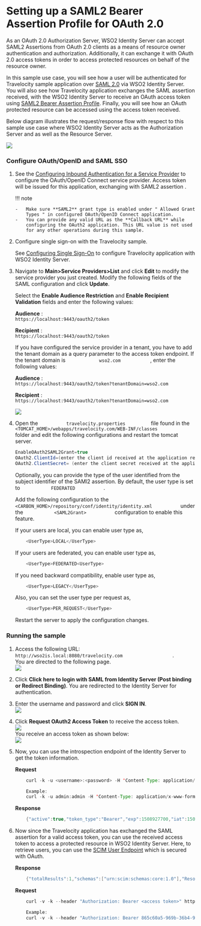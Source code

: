 # Setting up a SAML2 Bearer Assertion Profile for OAuth 2.0

As an OAuth 2.0 Authorization Server, WSO2 Identity Server can accept
SAML2 Assertions from OAuth 2.0 clients as a means of resource owner
authentication and authorization. Additionally, it can exchange it with
OAuth 2.0 access tokens in order to access protected resources on behalf
of the resource owner.

In this sample use case, you will see how a user will be authenticated
for Travelocity sample application over [SAML 2.0](_SAML_2.0_Web_SSO_)
via WSO2 Identity Server. You will also see how Travelocity application
exchanges the SAML assertion received, with the WSO2 Identity Server to
receive an OAuth access token using [SAML2 Bearer Assertion
Profile](../../using-wso2-identity-server/saml2-bearer-assertion-profile-for-oauth-2.0). Finally, you
will see how an OAuth protected resource can be accessed using the
access token received.

  
Below diagram illustrates the request/response flow with respect to this
sample use case where WSO2 Identity Server acts as the Authorization
Server and as well as the Resource Server.

![]( ../../assets/img/103329974/103329975.png) 

### Configure OAuth/OpenID and SAML SSO

1.  See the [Configuring Inbound Authentication for a Service
    Provider](https://docs.wso2.com/display/IS530/Configuring+Inbound+Authentication+for+a+Service+Provider)
    to configure the OAuth/OpenID Connect service provider. Access token
    will be issued for this application, exchanging with SAML2
    assertion .

    !!! note
    
        -   Make sure **SAML2** grant type is enabled under " Allowed Grant
            Types " in configured OAuth/OpenID Connect application.
        -   You can provide any valid URL as the **Callback URL** while
            configuring the OAuth2 application. This URL value is not used
            for any other operations during this sample.
    

2.  Configure single sign-on with the Travelocity sample.

    See [Configuring Single Sign-On](_Configuring_Single_Sign-On_) to
    configure Travelocity application with WSO2 Identity Server.

3.  Navigate to **Main\>Service Providers\>List** and click **Edit** to
    modify the service provider you just created. Modify the following
    fields of the SAML configuration and click **Update**.

    Select the **Enable Audience Restriction** and **Enable Recipient
    Validation** fields and enter the following values:

    **Audience** :
    `                           https://localhost:9443/oauth2/token                         `

    **Recipient** :
    `                           https://localhost:9443/oauth2/token                         `

    If you have configured the service provider in a tenant, you have to
    add the tenant domain as a query parameter to the access token
    endpoint. If the tenant domain is
    `             wso2.com            `, enter the following values:

    **Audience** :
    `                                          https://localhost:9443/oauth2/token?tenantDomain=wso2.com                                       `

    **Recipient** :
    `                           https://localhost:9443/oauth2/token?tenantDomain=wso2.com                         `

    ![]( ../../assets/img/103329974/103329976.png) 

4.  Open the `           travelocity.properties          ` file found in
    the
    `           <TOMCAT_HOME>/webapps/travelocity.com/WEB-INF/classes          `
    folder and edit the following configurations and restart the tomcat
    server.

    ``` java
    EnableOAuth2SAML2Grant=true
    OAuth2.ClientId=(enter the client id received at the application registration)
    OAuth2.ClientSecret= (enter the client secret received at the application registration)
    ```

    Optionally, you can provide the type of the user identified from the
    subject identifier of the SAMl2 assertion. By default, the user type
    is set to `            FEDERATED           ` .

    Add the following configuration to the
    `            <CARBON_HOME>/repository/conf/identity/identity.xml           `
    under the `            <SAML2Grant>           ` configuration to
    enable this feature.

    If your users are local, you can enable user type as,

    ``` java
        <UserType>LOCAL</UserType>
    ```

    If your users are federated, you can enable user type as,

    ``` java
        <UserType>FEDERATED<UserType>
    ```

    If you need backward compatibility, enable user type as,

    ``` java
        <UserType>LEGACY</UserType>
    ```

    Also, you can set the user type per request as,

    ``` java
        <UserType>PER_REQUEST</UserType>
    ```

    Restart the server to apply the configuration changes.

### Running the sample

1.  Access the following URL:
    `                     http://wso2is.local:8080/travelocity.com                   `
    .  
    You are directed to the following page.  
    ![]( ../../assets/img/103329974/103329981.png) 
2.  Click **Click here to login with SAML from Identity Server (Post
    binding or Redirect Binding)**. You are redirected to the Identity
    Server for authentication.
3.  Enter the username and password and click **SIGN IN**.  
    ![]( ../../assets/img/103329974/103329980.png) 
4.  Click **Request OAuth2 Access Token** to receive the access token.  
    ![]( ../../assets/img/103329974/103329979.png)   
    You receive an access token as shown below:  
    ![]( ../../assets/img/103329974/103329978.png) 
5.  Now, you can use the introspection endpoint of the Identity Server
    to get the token information.

    **Request**

    ``` java
        curl -k -u <username>:<password> -H 'Content-Type: application/x-www-form-urlencoded' -X POST --data 'token=<access token>' https://<IS_HOST>:<IS_PORT>/oauth2/introspect
    
        Example:
        curl -k -u admin:admin -H 'Content-Type: application/x-www-form-urlencoded' -X POST --data 'token=f3116b04-924f-3f1a-b323-4f0988b94f9f' https://localhost:9443/oauth2/introspect
    ```

    **Response**

    ``` java
        {"active":true,"token_type":"Bearer","exp":1508927700,"iat":1508924100,"client_id":"EiqKsYfVH6dffF0b6LmrFBJW95Aa","username":"admin@carbon.super"}
    ```

6.  Now since the Travelocity application has exchanged the SAML
    assertion for a valid access token, you can use the received access
    token to access a protected resource in WSO2 Identity Server. Here,
    to retrieve users, you can use the [SCIM User
    Endpoint](_SCIM_1.1_APIs_) which is secured with OAuth.

    **Response**

    ``` java
        {"totalResults":1,"schemas":["urn:scim:schemas:core:1.0"],"Resources":[{"meta":{"created":"2017-11-15T11:23:25","location":"https://localhost:9443/wso2/scim/Users/admin","lastModified":"2017-11-15T11:23:25"},"id":"0fb2af3f-03f2-4d6b-8340-957012df23f4","userName":"admin"}]}
    ```

    **Request**

    ``` java
        curl -v -k --header "Authorization: Bearer <access token>" https://<IS_HOST>:<IS_PORT>/wso2/scim/Users
    
        Example:
        curl -v -k --header "Authorization: Bearer 865c60a5-969b-36b4-95e2-721a1fb5c867" https://localhost:9443/wso2/scim/Users
    ```
